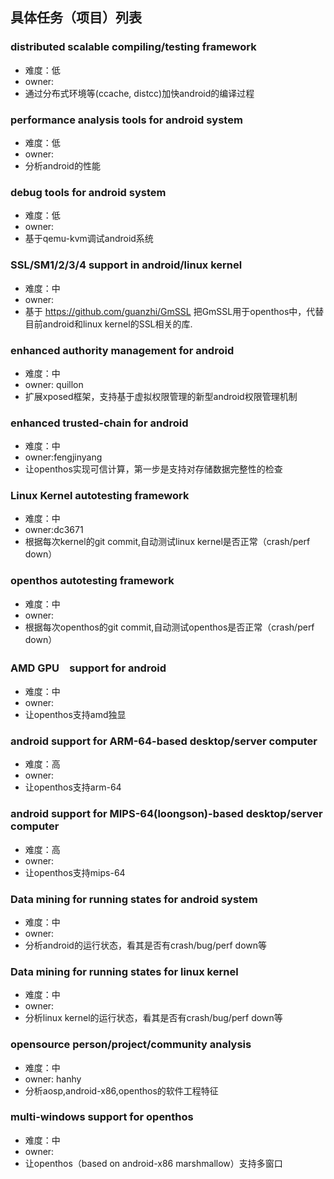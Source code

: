## 具体任务（项目）列表

### distributed scalable compiling/testing framework
- 难度：低
- owner:
- 通过分布式环境等(ccache, distcc)加快android的编译过程

### performance analysis tools for android system
- 难度：低
- owner:
- 分析android的性能

### debug tools for android system
- 难度：低
- owner:
- 基于qemu-kvm调试android系统

### SSL/SM1/2/3/4 support in android/linux kernel
- 难度：中
- owner: 
- 基于 https://github.com/guanzhi/GmSSL 把GmSSL用于openthos中，代替目前android和linux kernel的SSL相关的库.

### enhanced authority management for android
- 难度：中
- owner: quillon
- 扩展xposed框架，支持基于虚拟权限管理的新型android权限管理机制

### enhanced trusted-chain for android
- 难度：中
- owner:fengjinyang
- 让openthos实现可信计算，第一步是支持对存储数据完整性的检查

### Linux Kernel autotesting framework
- 难度：中
- owner:dc3671
- 根据每次kernel的git commit,自动测试linux kernel是否正常（crash/perf down）

### openthos autotesting framework
- 难度：中
- owner:
- 根据每次openthos的git commit,自动测试openthos是否正常（crash/perf down）

### AMD GPU　support for android
- 难度：中
- owner:
- 让openthos支持amd独显

### android support for ARM-64-based desktop/server computer
- 难度：高
- owner:
- 让openthos支持arm-64

### android support for MIPS-64(loongson)-based desktop/server computer
- 难度：高
- owner:
- 让openthos支持mips-64

### Data mining for running states for android system
- 难度：中
- owner:
- 分析android的运行状态，看其是否有crash/bug/perf down等

### Data mining for running states for linux kernel
- 难度：中
- owner:
- 分析linux kernel的运行状态，看其是否有crash/bug/perf down等

### opensource person/project/community analysis
- 难度：中
- owner: hanhy
- 分析aosp,android-x86,openthos的软件工程特征

### multi-windows support for openthos
- 难度：中
- owner:
- 让openthos（based on android-x86 marshmallow）支持多窗口